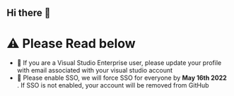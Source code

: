 ## Hi there 👋

# ⚠️ Please Read below

 - 🛑 If you are a Visual Studio Enterprise user, please update your profile with email associated with your visual studio account
 - 🛑 Please enable SSO, we will force SSO for everyone by __May 16th 2022__ . If SSO is not enabled, your account will be removed from GitHub

<!--

**Here are some ideas to get you started:**

🙋‍♀️ A short introduction - what is your organization all about?
🌈 Contribution guidelines - how can the community get involved?
👩‍💻 Useful resources - where can the community find your docs? Is there anything else the community should know?
🍿 Fun facts - what does your team eat for breakfast?
🧙 Remember, you can do mighty things with the power of [Markdown](https://docs.github.com/github/writing-on-github/getting-started-with-writing-and-formatting-on-github/basic-writing-and-formatting-syntax)
-->
